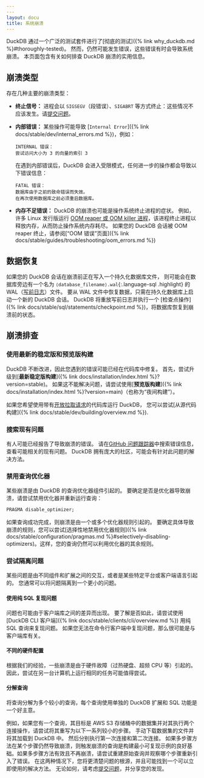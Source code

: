 ```yaml
---
---
layout: docu
title: 系统崩溃
---
```


DuckDB 通过一个广泛的测试套件进行了[彻底的测试]({% link why_duckdb.md %}#thoroughly-tested)。
然而，仍然可能发生错误，这些错误有时会导致系统崩溃。
本页面包含有关如何排查 DuckDB 崩溃的实用信息。

## 崩溃类型

存在几种主要的崩溃类型：

* **终止信号：** 进程会以 `SIGSEGV`（段错误）、`SIGABRT` 等方式终止：这些情况不应该发生。请[提交问题](#submitting-an-issue)。

* **内部错误：** 某些操作可能导致 [`Internal Error`]({% link docs/stable/dev/internal_errors.md %})，例如：

  ```console
  INTERNAL 错误：
  尝试访问大小为 3 的向量的索引 3
  ```

  在遇到内部错误后，DuckDB 会进入受限模式，任何进一步的操作都会导致以下错误信息：

  ```console
  FATAL 错误：
  数据库由于之前的致命错误而失效。
  在再次使用数据库之前必须重启数据库。
  ```

* **内存不足错误：** DuckDB 的崩溃也可能是操作系统终止进程的症状。
  例如，许多 Linux 发行版运行 [OOM reaper 或 OOM killer 进程](https://learn.redhat.com/t5/Platform-Linux/Out-of-Memory-Killer/td-p/48828)，该进程终止进程以释放内存，从而防止操作系统内存耗尽。
  如果您的 DuckDB 会话被 OOM reaper 终止，请参阅[“OOM 错误”页面]({% link docs/stable/guides/troubleshooting/oom_errors.md %})

## 数据恢复

如果您的 DuckDB 会话在崩溃前正在写入一个持久化数据库文件，
则可能会在数据库旁边有一个名为 `⟨database_filename⟩.wal`{:.language-sql .highlight} 的 WAL（[写前日志](https://en.wikipedia.org/wiki/Write-ahead_logging)）文件。
要从 WAL 文件中恢复数据，只需在持久化数据库上启动一个新的 DuckDB 会话。
DuckDB 将重放写前日志并执行一个 [检查点操作]({% link docs/stable/sql/statements/checkpoint.md %})，将数据库恢复到崩溃前的状态。

## 崩溃排查

### 使用最新的稳定版和预览版构建

DuckDB 不断改进，因此您遇到的错误可能已经在代码库中修复。
首先，尝试升级到[**最新稳定版构建**]({% link docs/installation/index.html %}?version=stable)。
如果这不能解决问题，请尝试使用[**预览版构建**]({% link docs/installation/index.html %}?version=main)（也称为“夜间构建”）。

如果您希望使用带有[开放拉取请求](https://github.com/duckdb/duckdb/pulls)的代码库运行 DuckDB，
您可以尝试[从源代码构建]({% link docs/stable/dev/building/overview.md %}).

### 搜索现有问题

有人可能已经报告了导致崩溃的错误。
请在[GitHub 问题跟踪器](https://github.com/duckdb/duckdb/issues)中搜索错误信息，查看可能相关的现有问题。
DuckDB 拥有庞大的社区，可能会有针对此问题的解决方法。

### 禁用查询优化器

某些崩溃是由 DuckDB 的查询优化器组件引起的。
要确定是否是优化器导致崩溃，请尝试禁用优化器并重新运行查询：

```sql
PRAGMA disable_optimizer;
```

如果查询成功完成，则崩溃是由一个或多个优化器规则引起的。
要确定具体导致崩溃的规则，您可以尝试[选择性地禁用优化器规则]({% link docs/stable/configuration/pragmas.md %}#selectively-disabling-optimizers)。这样，您的查询仍然可以利用优化器的其余规则。

### 尝试隔离问题

某些问题是由不同组件和扩展之间的交互，或者是某些特定平台或客户端语言引起的。
您通常可以将问题隔离到一个更小的问题。

#### 使用纯 SQL 复现问题

问题也可能由于客户端库之间的差异而出现。
要了解是否如此，请尝试使用 [DuckDB CLI 客户端]({% link docs/stable/clients/cli/overview.md %}) 用纯 SQL 查询来复现问题。
如果您无法在命令行客户端中复现问题，那么很可能是与客户端库有关。

#### 不同的硬件配置

根据我们的经验，一些崩溃是由于硬件故障（过热硬盘、超频 CPU 等）引起的。
因此，尝试在另一台计算机上运行相同的任务可能值得尝试。

#### 分解查询

将查询分解为多个较小的查询，每个查询使用单独的 DuckDB 扩展和 SQL 功能是一个好主意。

例如，如果您有一个查询，其目标是 AWS S3 存储桶中的数据集并对其执行两个连接操作，请尝试将其重写为以下一系列较小的步骤。
手动下载数据集的文件并将其加载到 DuckDB 中。
然后分别执行第一次连接和第二次连接。
如果多步骤方法在某个步骤仍然导致崩溃，则触发崩溃的查询是构建最小可复现示例的良好基础。如果多步骤方法有效且不再崩溃，请尝试重建原始查询并观察哪个步骤重新引入了错误。
在这两种情况下，您将更清楚问题的根源，并且可能找到一个可以立即使用的解决方法。
无论如何，请考虑[提交问题](#submitting-an-issue)，并分享您的发现。